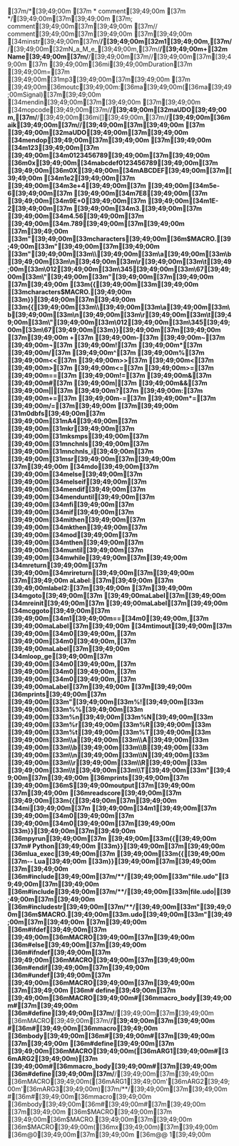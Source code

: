 [37m/*[39;49;00m
[37m * comment[39;49;00m
[37m */[39;49;00m[37m[39;49;00m
[37m; comment[39;49;00m[37m[39;49;00m
[37m// comment[39;49;00m[37m[39;49;00m
[37m[39;49;00m
[34minstr[39;49;00m[37m/**/[39;49;00m[32m1[39;49;00m,[37m/**/[39;49;00m[32mN_a_M_e_[39;49;00m,[37m/**/[39;49;00m+[32mName[39;49;00m[37m/**/[39;49;00m[37m//[39;49;00m[37m[39;49;00m
[37m  [39;49;00m[36mi[39;49;00mDuration[37m [39;49;00m=[37m [39;49;00m[31mp3[39;49;00m[37m[39;49;00m
[37m  [39;49;00m[36moutc[39;49;00m:[36ma[39;49;00m([36ma[39;49;00mSignal)[37m[39;49;00m
[34mendin[39;49;00m[37m[39;49;00m
[37m[39;49;00m
[34mopcode[39;49;00m[37m/**/[39;49;00m[32maUDO[39;49;00m,[37m/**/[39;49;00m[36mi[][39;49;00m,[37m/**/[39;49;00m[36maik[39;49;00m[37m//[39;49;00m[37m[39;49;00m
[37m  [39;49;00m[32maUDO[39;49;00m[37m[39;49;00m
[34mendop[39;49;00m[37m[39;49;00m
[37m[39;49;00m
[34m123[39;49;00m[37m [39;49;00m[34m0123456789[39;49;00m[37m[39;49;00m
[36m0x[39;49;00m[34mabcdef0123456789[39;49;00m[37m [39;49;00m[36m0X[39;49;00m[34mABCDEF[39;49;00m[37m[39;49;00m
[34m1e2[39;49;00m[37m [39;49;00m[34m3e+4[39;49;00m[37m [39;49;00m[34m5e-6[39;49;00m[37m [39;49;00m[34m7E8[39;49;00m[37m [39;49;00m[34m9E+0[39;49;00m[37m [39;49;00m[34m1E-2[39;49;00m[37m [39;49;00m[34m3.[39;49;00m[37m [39;49;00m[34m4.56[39;49;00m[37m [39;49;00m[34m.789[39;49;00m[37m[39;49;00m
[37m[39;49;00m
[33m"[39;49;00m[33mcharacters[39;49;00m[36m$MACRO.[39;49;00m[33m"[39;49;00m[37m[39;49;00m
[33m"[39;49;00m[33m\\[39;49;00m[33m\a[39;49;00m[33m\b[39;49;00m[33m\n[39;49;00m[33m\r[39;49;00m[33m\t[39;49;00m[33m\012[39;49;00m[33m\345[39;49;00m[33m\67[39;49;00m[33m\"[39;49;00m[33m"[39;49;00m[37m[39;49;00m
[37m[39;49;00m
[33m{{[39;49;00m[33m[39;49;00m
[33mcharacters$MACRO.[39;49;00m
[33m}}[39;49;00m[37m[39;49;00m
[33m{{[39;49;00m[33m\\[39;49;00m[33m\a[39;49;00m[33m\b[39;49;00m[33m\n[39;49;00m[33m\r[39;49;00m[33m\t[39;49;00m[33m\"[39;49;00m[33m\012[39;49;00m[33m\345[39;49;00m[33m\67[39;49;00m[33m}}[39;49;00m[37m[39;49;00m
[37m[39;49;00m
+[37m [39;49;00m-[37m [39;49;00m~[37m [39;49;00m¬[37m [39;49;00m![37m [39;49;00m*[37m [39;49;00m/[37m [39;49;00m^[37m [39;49;00m%[37m [39;49;00m<<[37m [39;49;00m>>[37m [39;49;00m<[37m [39;49;00m>[37m [39;49;00m<=[37m [39;49;00m>=[37m [39;49;00m==[37m [39;49;00m!=[37m [39;49;00m&[37m [39;49;00m#[37m [39;49;00m|[37m [39;49;00m&&[37m [39;49;00m||[37m [39;49;00m?[37m [39;49;00m:[37m [39;49;00m+=[37m [39;49;00m-=[37m [39;49;00m*=[37m [39;49;00m/=[37m[39;49;00m
[37m[39;49;00m
[31m0dbfs[39;49;00m[37m [39;49;00m[31mA4[39;49;00m[37m [39;49;00m[31mkr[39;49;00m[37m [39;49;00m[31mksmps[39;49;00m[37m [39;49;00m[31mnchnls[39;49;00m[37m [39;49;00m[31mnchnls_i[39;49;00m[37m [39;49;00m[31msr[39;49;00m[37m[39;49;00m
[37m[39;49;00m
[34mdo[39;49;00m[37m [39;49;00m[34melse[39;49;00m[37m [39;49;00m[34melseif[39;49;00m[37m [39;49;00m[34mendif[39;49;00m[37m [39;49;00m[34menduntil[39;49;00m[37m [39;49;00m[34mfi[39;49;00m[37m [39;49;00m[34mif[39;49;00m[37m [39;49;00m[34mithen[39;49;00m[37m [39;49;00m[34mkthen[39;49;00m[37m [39;49;00m[34mod[39;49;00m[37m [39;49;00m[34mthen[39;49;00m[37m [39;49;00m[34muntil[39;49;00m[37m [39;49;00m[34mwhile[39;49;00m[37m[39;49;00m
[34mreturn[39;49;00m[37m [39;49;00m[34mrireturn[39;49;00m[37m[39;49;00m
[37m[39;49;00m
aLabel:[37m[39;49;00m
[37m [39;49;00mlabel2:[37m[39;49;00m
[37m[39;49;00m
[34mgoto[39;49;00m[37m [39;49;00maLabel[37m[39;49;00m
[34mreinit[39;49;00m[37m [39;49;00maLabel[37m[39;49;00m
[34mcggoto[39;49;00m[37m [39;49;00m[34m1[39;49;00m==[34m0[39;49;00m,[37m [39;49;00maLabel[37m[39;49;00m
[34mtimout[39;49;00m[37m [39;49;00m[34m0[39;49;00m,[37m [39;49;00m[34m0[39;49;00m,[37m [39;49;00maLabel[37m[39;49;00m
[34mloop_ge[39;49;00m[37m [39;49;00m[34m0[39;49;00m,[37m [39;49;00m[34m0[39;49;00m,[37m [39;49;00m[34m0[39;49;00m,[37m [39;49;00maLabel[37m[39;49;00m
[37m[39;49;00m
[36mprints[39;49;00m[37m [39;49;00m[33m"[39;49;00m[33m%![39;49;00m[33m [39;49;00m[33m%%[39;49;00m[33m [39;49;00m[33m%n[39;49;00m[33m%N[39;49;00m[33m [39;49;00m[33m%r[39;49;00m[33m%R[39;49;00m[33m [39;49;00m[33m%t[39;49;00m[33m%T[39;49;00m[33m [39;49;00m[33m\\a[39;49;00m[33m\\A[39;49;00m[33m [39;49;00m[33m\\b[39;49;00m[33m\\B[39;49;00m[33m [39;49;00m[33m\\n[39;49;00m[33m\\N[39;49;00m[33m [39;49;00m[33m\\r[39;49;00m[33m\\R[39;49;00m[33m [39;49;00m[33m\\t[39;49;00m[33m\\T[39;49;00m[33m"[39;49;00m[37m[39;49;00m
[36mprints[39;49;00m[37m [39;49;00m[36mS[39;49;00moutput[37m[39;49;00m
[37m[39;49;00m
[36mreadscore[39;49;00m[37m [39;49;00m[33m{{[39;49;00m[37m[39;49;00m
[34mi[39;49;00m[37m [39;49;00m[34m1[39;49;00m[37m [39;49;00m[34m0[39;49;00m[37m [39;49;00m[34m0[39;49;00m[37m[39;49;00m
[33m}}[39;49;00m[37m[39;49;00m
[36mpyrun[39;49;00m[37m [39;49;00m[33m{{[39;49;00m
[37m# Python[39;49;00m
[33m}}[39;49;00m[37m[39;49;00m
[36mlua_exec[39;49;00m[37m [39;49;00m[33m{{[39;49;00m
[37m-- Lua[39;49;00m
[33m}}[39;49;00m[37m[39;49;00m
[37m[39;49;00m
[36m#include[39;49;00m[37m/**/[39;49;00m[33m"file.udo"[39;49;00m[37m[39;49;00m
[36m#include[39;49;00m[37m/**/[39;49;00m[33m|file.udo|[39;49;00m[37m[39;49;00m
[36m#includestr[39;49;00m[37m/**/[39;49;00m[33m"[39;49;00m[36m$MACRO.[39;49;00m[33m.udo[39;49;00m[33m"[39;49;00m[37m[39;49;00m
[37m[39;49;00m
[36m#ifdef[39;49;00m[37m [39;49;00m[36mMACRO[39;49;00m[37m[39;49;00m
[36m#else[39;49;00m[37m[39;49;00m
[36m#ifndef[39;49;00m[37m [39;49;00m[36mMACRO[39;49;00m[37m[39;49;00m
[36m#endif[39;49;00m[37m[39;49;00m
[36m#undef[39;49;00m[37m [39;49;00m[36mMACRO[39;49;00m[37m[39;49;00m
[37m[39;49;00m
[36m#   define[39;49;00m[37m [39;49;00m[36mMACRO[39;49;00m#[36mmacro_body[39;49;00m#[37m[39;49;00m
[36m#define[39;49;00m[37m/**/[39;49;00m[37m[39;49;00m
[36mMACRO[39;49;00m[37m/**/[39;49;00m[37m[39;49;00m
#[36m\#[39;49;00m[36mmacro[39;49;00m
[36mbody[39;49;00m[36m\#[39;49;00m#[37m[39;49;00m
[37m[39;49;00m
[36m#define[39;49;00m[37m [39;49;00m[36mMACRO[39;49;00m([36mARG1[39;49;00m#[36mARG2[39;49;00m)[37m [39;49;00m#[36mmacro_body[39;49;00m#[37m[39;49;00m
[36m#define[39;49;00m[37m/**/[39;49;00m[37m[39;49;00m
[36mMACRO[39;49;00m([36mARG1[39;49;00m'[36mARG2[39;49;00m'[36mARG3[39;49;00m)[37m/**/[39;49;00m[37m[39;49;00m
#[36m\#[39;49;00m[36mmacro[39;49;00m
[36mbody[39;49;00m[36m\#[39;49;00m#[37m[39;49;00m
[37m[39;49;00m
[36m$MACRO[39;49;00m[37m [39;49;00m[36m$MACRO.[39;49;00m[37m[39;49;00m
[36m$MACRO[39;49;00m([36mx[39;49;00m)[37m[39;49;00m
[36m@0[39;49;00m[37m[39;49;00m
[36m@@ 1[39;49;00m
